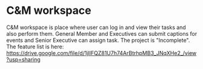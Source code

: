 # C&M workspace

C&M workspace is place where user can log in and view their tasks and also perform them. General Member and Executives can submit captions for events and Senior Executive can assign task. The project is "Incomplete". The feature list is here: https://drive.google.com/file/d/1jlIFQZ81U7h74ArBtrhpMB3_JNqXHe2_/view?usp=sharing
